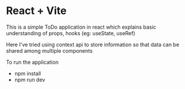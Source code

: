 # React + Vite

This is a simple ToDo application in react which explains basic understanding of props, hooks (eg: useState, useRef)

Here I've tried using context api to store information so that data can be shared among multiple components

To run the application
- npm install
- npm run dev
